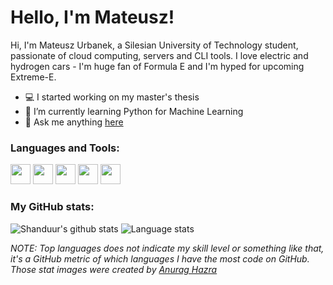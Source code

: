 # Hello, I'm Mateusz!

Hi, I'm Mateusz Urbanek, a Silesian University of Technology student, passionate of cloud computing, servers and CLI tools. I love electric and hydrogen cars - I'm huge fan of Formula E and I'm hyped for upcoming Extreme-E.

- 💻 I started working on my master's thesis
- 🌱 I’m currently learning Python for Machine Learning 
- 💬 Ask me anything [here](https://github.com/Shanduur/shanduur/issues)

### Languages and Tools: 

<code><img height="32" src="https://upload.wikimedia.org/wikipedia/commons/0/05/Go_Logo_Blue.svg"></code>
<code><img height="32" src="https://upload.wikimedia.org/wikipedia/commons/c/c3/Python-logo-notext.svg"></code>
<code><img height="32" src="https://iconape.com/wp-content/png_logo_vector/c-programming-language-logo.png"></code>
<code><img height="32" src="https://upload.wikimedia.org/wikipedia/commons/2/29/Postgresql_elephant.svg"></code>
<code><img height="32" src="https://www.docker.com/sites/default/files/d8/styles/role_icon/public/2019-07/Moby-logo.png"></code>    

### My GitHub stats:

![Shanduur's github stats](https://github-readme-stats.vercel.app/api?username=shanduur&show_icons=true&count_private=true)
![Language stats](https://github-readme-stats.vercel.app/api/top-langs/?username=shanduur&layout=compact&exclude_repo=shanduur.github.io)

*NOTE: Top languages does not indicate my skill level or something like that, it's a GitHub metric of which languages I have the most code on GitHub. Those stat images were created by [Anurag Hazra](https://github.com/anuraghazra)*

